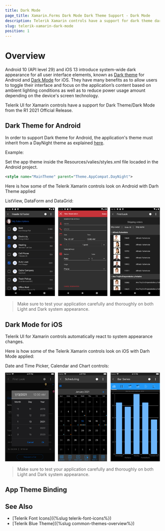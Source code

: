 ```yaml
---
title: Dark Mode
page_title: Xamarin.Forms Dark Mode Dark Theme Support - Dark Mode
description: Telerik Xamarin controls have a support for dark theme dark mode
slug: telerik-xamarin-dark-mode
position: 1
---
```


# Overview

Android 10 (API level 29) and iOS 13 introduce system-wide dark appearance for all user interface elements, known as [Dark theme](https://developer.android.com/guide/topics/ui/look-and-feel/darktheme) for Android and [Dark Mode](https://developer.apple.com/documentation/xcode/supporting_dark_mode_in_your_interface) for iOS. They have many benefits as to allow users to toggle their interface and focus on the application’s content based on ambient lighting conditions as well as to reduce power usage amount depending on the device's screen technology.

Telerik UI for Xamarin controls have a support for Dark Theme/Dark Mode from the R1 2021 Official Release.

## Dark Theme for Android

In order to support Dark theme for Android, the application's theme must inherit from a DayNight theme as explained [here](https://developer.android.com/guide/topics/ui/look-and-feel/darktheme#supporting_dark_theme_in_your_app).

Example:

Set the app theme inside the Resources/valies/styles.xml file locaded in the Android project.

```xml
<style name="MainTheme" parent="Theme.AppCompat.DayNight">
```

Here is how some of the Telerik Xamarin controls look on Android with Darh Theme applied

ListView, DataForm and DataGrid:

![Telerik Xamarin Android Dark Theme](images/telerik-android-dark-theme.png)

> Make sure to test your application carefully and thoroughly on both Light and Dark system appearance.

## Dark Mode for iOS

Telerik UI for Xamarin controls automatically react to system appearance changes.

Here is how some of the Telerik Xamarin controls look on iOS with Darh Mode applied:

Date and Time Picker, Calendar and Chart controls:

![Telerik Xamarin iOS Dark Mode](images/telerik-ios-dark-mode.png)

> Make sure to test your application carefully and thoroughly on both Light and Dark system appearance.

## App Theme Binding

## See Also

* [Telerik Font Icons]({%slug telerik-font-icons%})
* [Telerik Blue Theme]({%slug common-themes-overview%})
